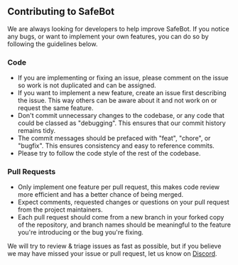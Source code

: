 ## Contributing to SafeBot

We are always looking for developers to help improve SafeBot. If you notice any bugs, or want to implement your own features, you can do so by following the guidelines below.

### Code

- If you are implementing or fixing an issue, please comment on the issue so work is not duplicated and can be assigned.
- If you want to implement a new feature, create an issue first describing the issue. This way others can be aware about it and not work on or request the same feature.
- Don't commit unnecessary changes to the codebase, or any code that could be classed as "debugging". This ensures that our commit history remains tidy.
- The commit messages should be prefaced with "feat", "chore", or "bugfix". This ensures consistency and easy to reference commits.
- Please try to follow the code style of the rest of the codebase.

### Pull Requests

- Only implement one feature per pull request, this makes code review more efficient and has a better chance of being merged.
- Expect comments, requested changes or questions on your pull request from the project maintainers.
- Each pull request should come from a new branch in your forked copy of the repository, and branch names should be meaningful to the feature you're introducing or the bug you're fixing.

We will try to review & triage issues as fast as possible, but if you believe we may have missed your issue or pull request, let us know on [Discord](https://discord.gg/safemoon).
